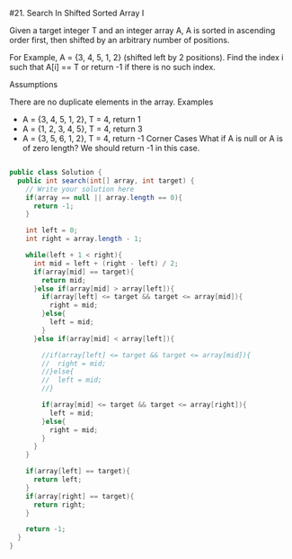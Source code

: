 #21. Search In Shifted Sorted Array I

Given a target integer T and an integer array A, A is sorted in ascending order first, then shifted by an arbitrary number of positions.

For Example, A = {3, 4, 5, 1, 2} (shifted left by 2 positions). Find the index i such that A[i] == T or return -1 if there is no such index.

Assumptions

There are no duplicate elements in the array.
Examples
+ A = {3, 4, 5, 1, 2}, T = 4, return 1
+ A = {1, 2, 3, 4, 5}, T = 4, return 3
+ A = {3, 5, 6, 1, 2}, T = 4, return -1
Corner Cases
What if A is null or A is of zero length? We should return -1 in this case.

```java

public class Solution {
  public int search(int[] array, int target) {
    // Write your solution here
    if(array == null || array.length == 0){
      return -1;
    }

    int left = 0;
    int right = array.length - 1;

    while(left + 1 < right){
      int mid = left + (right - left) / 2;
      if(array[mid] == target){
        return mid;
      }else if(array[mid] > array[left]){
        if(array[left] <= target && target <= array[mid]){
          right = mid;
        }else{
          left = mid;
        }
      }else if(array[mid] < array[left]){

        //if(array[left] <= target && target <= array[mid]){
        //  right = mid;
        //}else{
        //  left = mid;
        //}

        if(array[mid] <= target && target <= array[right]){
          left = mid;
        }else{
          right = mid;
        }
      }
    }

    if(array[left] == target){
      return left;
    }
    if(array[right] == target){
      return right;
    }

    return -1;
  }
}

